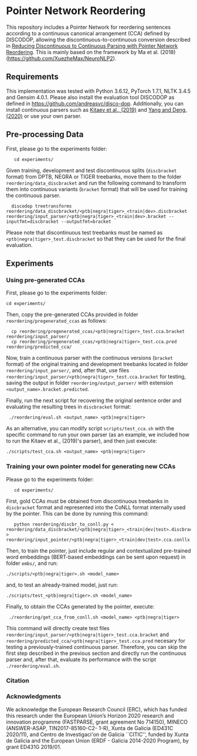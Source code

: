 
# Pointer Network Reordering
This repository includes a Pointer Network for reordering sentences according to a continuous canonical arrangement (CCA) defined by DISCODOP, allowing the discontinuous-to-continuous conversion described in [Reducing Discontinuous to Continuous Parsing with Pointer Network Reordering](https://arxiv.org/abs/). This is mainly based on the framework by Ma et al. (2018) (https://github.com/XuezheMax/NeuroNLP2). 


## Requirements
This implementation was tested with Python 3.6.12, PyTorch 1.7.1, NLTK 3.4.5 and Gensim 4.0.1. Please also install the evaluation tool DISCODOP as defined in https://github.com/andreasvc/disco-dop. Additionally, you can install continuous parsers such as [Kitaev et al., (2019)](https://github.com/nikitakit/self-attentive-parser) and [Yang and Deng, (2020)](https://github.com/princeton-vl/attach-juxtapose-parser) or use your own parser. 

## Pre-processing Data
First, please go to the experiments folder:

       cd experiments/
       
Given training, development and test discontinuous splits (``discbracket`` format) from DPTB, NEGRA or TIGER treebanks, move them to the folder ``reordering/data_discbracket`` and run the following command to transform them into continuous variants (``bracket`` format) that will be used for training the continuous parser.

      discodop treetransforms reordering/data_discbracket/<ptb|negra|tiger>_<train|dev>.discbracket reordering/input_parser/<ptb|negra|tiger>_<train|dev>.bracket --inputfmt=discbracket --outputfmt=bracket 

Please note that discontinuous test treebanks must be named as ``<ptb|negra|tiger>_test.discbracket`` so that they can be used for the final evaluation.


## Experiments
### Using pre-generated CCAs
First, please go to the experiments folder:
    
    cd experiments/

Then, copy the pre-generated CCAs provided in folder ``reordering/pregenerated_ccas`` as follows:

      cp reordering/pregenerated_ccas/<ptb|negra|tiger>_test.cca.bracket reordering/input_parser/
      cp reordering/pregenerated_ccas/<ptb|negra|tiger>_test.cca.pred reordering/predicted_cca/

Now, train a continuous parser with the continuous versions (``bracket`` format) of the original training and development treebanks located in folder ``reordering/input_parser/``, and, after that, use files ``reordering/input_parser/<ptb|negra|tiger>_test.cca.bracket`` for testing, saving the output in folder ``reordering/output_parser/`` with extension ``<output_name>.bracket.predicted``.


Finally, run the next script for recovering the original sentence order and evaluating the resulting trees in ``discbracket`` format:

	 ./reordering/eval.sh <output_name> <ptb|negra|tiger>


As an alternative, you can modify script ``scripts/test_cca.sh`` with the specific command to run your own parser (as an example, we included how to run the Kitaev et al., (2019)'s parser), and then just execute:

    ./scripts/test_cca.sh <output_name> <ptb|negra|tiger>


### Training your own pointer model for generating new CCAs
Please go to the experiments folder:

       cd experiments/

First, gold CCAs must be obtained from discontinuous treebanks in ``discbracket`` format and represented into the CoNLL format internally used by the pointer. This can be done by running this command:

       python reordering/discbr_to_conll.py < reordering/data_discbracket/<ptb|negra|tiger>_<train|dev|test>.discbracket > reordering/input_pointer/<ptb|negra|tiger>_<train|dev|test>.cca.conllx

Then, to train the pointer, just include regular and contextualized pre-trained word embeddings (BERT-based embeddings can be sent upon request) in folder ``embs/``, and run:

    ./scripts/<ptb|negra|tiger>.sh <model_name>

and, to test an already-trained model, just run:

    ./scripts/test_<ptb|negra|tiger>.sh <model_name>

Finally, to obtain the CCAs generated by the pointer, execute:

	 ./reordering/get_cca_from_conll.sh <model_name> <ptb|negra|tiger>

This command will directly create test files ``reordering/input_parser/<ptb|negra|tiger>_test.cca.bracket`` and ``reordering/predicted_cca/<ptb|negra|tiger>_test.cca.pred`` necesary for testing a previously-trained continuous parser. Therefore, you can skip the first step described in the previous section and directly run the continuous parser and, after that, evaluate its performance with the script ``./reordering/eval.sh``.


### Citation



### Acknowledgments

We acknowledge the European Research Council (ERC), which has funded this research under the European Union’s Horizon 2020 research and innovation programme (FASTPARSE, grant agreement No 714150), MINECO (ANSWER-ASAP, TIN2017-85160-C2- 1-R), Xunta de Galicia (ED431C 2020/11), and Centro de Investigaci\'on de Galicia ``CITIC'', funded by Xunta de Galicia and the European Union (ERDF - Galicia 2014-2020 Program), by grant ED431G 2019/01.


